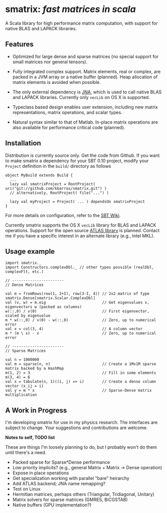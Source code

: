 smatrix: *fast matrices in scala*
=================================

A Scala library for high performance matrix computation, with support for native BLAS and LAPACK libraries.


Features
--------

* Optimized for large dense and sparse matrices (no special support for small matrices nor general tensors).

* Fully integrated complex support. Matrix elements, real or complex, are packed in a JVM array or a native buffer (planned). Heap allocation of matrix elements is avoided when possible.

* The only external dependency is [JNA](https://github.com/twall/jna), which is used to call native BLAS and LAPACK libraries. Currently only `vecLib` on OS X is supported.

* Typeclass based design enables user extension, including new matrix representations, matrix operations, and scalar types.

* Natural syntax similar to that of Matlab. In-place matrix operations are also available for performance critical code (planned).


Installation
------------

Distribution is currently source only. Get the code from Github. If you want to make smatrix a dependency for your SBT 0.10 project, modify your `Project` definition in the `build/` directory as follows

    object MyBuild extends Build {
      ...
      lazy val smatrixProject = RootProject( uri("git://github.com/kbarros/smatrix.git") )
      // alternatively, RootProject( file("...") )
      
      lazy val myProject = Project( ... ) dependsOn smatrixProject
    }

For more details on configuration, refer to the [SBT Wiki](https://github.com/harrah/xsbt/wiki/Full-Configuration).

Currently smatrix supports the OS X `vecLib` library for BLAS and LAPACK operations. Support for the open source [ATLAS library](http://math-atlas.sourceforge.net/) is planned. Contact me if you have a specific interest in an alternate library (e.g., Intel MKL).


Usage example
--------------

    import smatrix._
    import Constructors.complexDbl._ // other types possible (realDbl, complexFlt, etc.)
    
    // -----------------------
    // Dense Matrices
    
    val m = fromRows(row(1, 2+I), row(3-I, 4)) // 2x2 matrix of type smatrix.Dense[smatrix.Scalar.ComplexDbl]
    val (v, w) = m.eig                         // Get eigenvalues v, eigenvectors w (packed as columns)
    w(::,0) / v(0)                             // First eigenvector, scaled by eigenvalue
    m * w(::,0) / v(0) - w(::,0)               // Zero, up to numerical error
    val x = col(3, 4)                          // A column vector
    m * (m \ x) - x                            // Zero, up to numerical error
    
    // -----------------------
    // Sparse Matrices
    
    val n = 1000000
    val m = sparse(n, n)                       // Create a 1Mx1M sparse matrix backed by a HashMap
    m(1, 2) = 3                                // Fill in some elements
    m(3, 4) = 6 
    val x = tabulate(n, 1)((i, j) => i)        // Create a dense column vector (x_ij = i)
    val y = m * x                              // Sparse-Dense matrix multiplication


A Work in Progress
------------------

I'm developing smatrix for use in my physics research. The interfaces are subject to change. Your suggestions and contributions are welcome.

**Notes to self, TODO list**

These are things I'm loosely planning to do, but I probably won't do them until there's a need.

- Packed sparse for Sparse*Dense performance
- Low priority implicits? (e.g., general Matrix + Matrix -> Dense operation)
- Expose in place operations
- Get specialization working with parallel "bare" heirarchy
- Add ATLAS backend; JNA name remapping?
- Test on Linux
- Hermitian matrices, perhaps others (Triangular, Tridiagonal, Unitary)
- Matrix solvers for sparse matrices (GMRES, BiCGSTAB)
- Native buffers (GPU implementation?)
